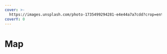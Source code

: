 ```yaml
---
cover: >-
  https://images.unsplash.com/photo-1735499294281-e4e44a7a7cdd?crop=entropy&cs=srgb&fm=jpg&ixid=M3wxOTcwMjR8MHwxfHJhbmRvbXx8fHx8fHx8fDE3MzkwMDY1MDl8&ixlib=rb-4.0.3&q=85
coverY: 0
---
```


# Map

